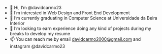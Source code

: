 - 👋 Hi, I’m @davidcarmo23
- 👀 I’m interested in Web Design and Front End Development
- 🌱 I’m currently graduating in Computer Science at Universidade da Beira Interior
- 💞️ I’m looking to earn experience doing any kind of projects during my breaks to develop my resume
- 📫 You can reach me by email davidcarmo2000@gmail.com and instagram @davidcarmo23

<!---
davidcarmo23/davidcarmo23 is a ✨ special ✨ repository because its `README.md` (this file) appears on your GitHub profile.
You can click the Preview link to take a look at your changes.
--->
